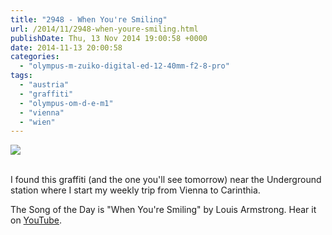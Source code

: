 ```yaml
---
title: "2948 - When You're Smiling"
url: /2014/11/2948-when-youre-smiling.html
publishDate: Thu, 13 Nov 2014 19:00:58 +0000
date: 2014-11-13 20:00:58
categories: 
  - "olympus-m-zuiko-digital-ed-12-40mm-f2-8-pro"
tags: 
  - "austria"
  - "graffiti"
  - "olympus-om-d-e-m1"
  - "vienna"
  - "wien"
---
```

<div class="container">
<div class="center"><a target="_blank" href="https://d25zfm9zpd7gm5.cloudfront.net/1200x1200/2014/20141022_172439_lr.jpg"><img src="https://d25zfm9zpd7gm5.cloudfront.net/0600x0600/2014/20141022_172439_lr.jpg" /></a></div>
</div>
<br />

I found this graffiti (and the one you'll see tomorrow) near the Underground station where I start my weekly trip from Vienna to Carinthia.

The Song of the Day is "When You're Smiling" by Louis Armstrong. Hear it on <a href="https://www.youtube.com/watch?v=ASDOmw5OuZ8" target="_blank">YouTube</a>.
